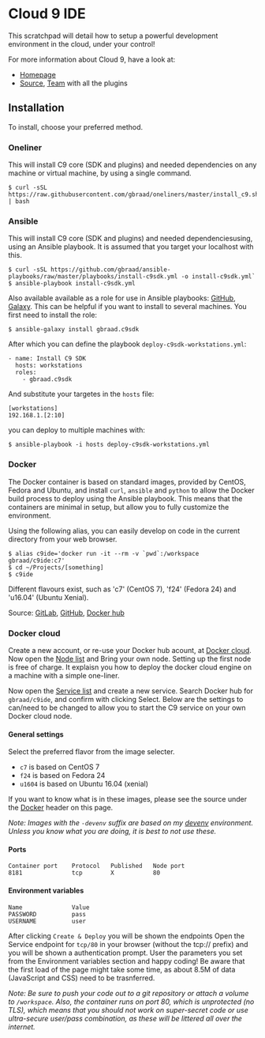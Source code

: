 Cloud 9 IDE
===========

This scratchpad will detail how to setup a powerful development environment in the cloud, under your control!

For more information about Cloud 9, have a look at:

  * [Homepage](http://c9.io)
  * [Source](https://github.com/c9/core), [Team](https://github.com/c9) with all the plugins


## Installation
To install, choose your preferred method.

### Oneliner
This will install C9 core (SDK and plugins) and needed dependencies on any machine or virtual machine, by using a single command.

```
$ curl -sSL https://raw.githubusercontent.com/gbraad/oneliners/master/install_c9.sh | bash
```

### Ansible
This will install C9 core (SDK and plugins) and needed dependenciesusing, using an Ansible playbook. It is assumed that you target your localhost with this.

```
$ curl -sSL https://github.com/gbraad/ansible-playbooks/raw/master/playbooks/install-c9sdk.yml -o install-c9sdk.yml`
$ ansible-playbook install-c9sdk.yml
```

Also available available as a role for use in Ansible playbooks: [GitHub](github.com/gbraad/ansible-role-c9sdk), [Galaxy](https://galaxy.ansible.com/gbraad/c9sdk/). This can be helpful if you want to install to several machines. You first need to install the role:

```
$ ansible-galaxy install gbraad.c9sdk
```

After which you can define the playbook `deploy-c9sdk-workstations.yml`:
```
- name: Install C9 SDK
  hosts: workstations
  roles:
    - gbraad.c9sdk
```

And substitute your targetes in the `hosts` file:

```
[workstations]
192.168.1.[2:10]
```

you can deploy to multiple machines with:

```
$ ansible-playbook -i hosts deploy-c9sdk-workstations.yml
```


### Docker
The Docker container is based on standard images, provided by CentOS, Fedora and Ubuntu, and install `curl`, `ansible` and `python` to allow the Docker build process to deploy using the Ansible playbook. This means that the containers are minimal in setup, but allow you to fully customize the environment.

Using the following alias, you can easily develop on code in the current directory from your web browser.
```
$ alias c9ide='docker run -it --rm -v `pwd`:/workspace gbraad/c9ide:c7'
$ cd ~/Projects/[something]
$ c9ide
```

Different flavours exist, such as 'c7' (CentOS 7), 'f24' (Fedora 24) and 'u16.04' (Ubuntu Xenial).

Source: [GitLab](https://gitlab.com/gbraad/c9ide), [GitHub](https://github.com/gbraad/docker-c9ide), [Docker hub](https://hub.docker.com/r/gbraad/c9ide)


### Docker cloud

Create a new account, or re-use your Docker hub acount, at [Docker cloud](https://cloud.docker.com). Now open the [Node list](https://cloud.docker.com/node/cluster/list/) and Bring your own node. Setting up the first node is free of charge. It explaisn you how to deploy the docker cloud engine on a machine with a simple one-liner.

Now open the [Service list](https://cloud.docker.com/container/list/) and create a new service. Search Docker hub for `gbraad/c9ide`, and confirm with clicking Select. Below are the settings to can/need to be changed to allow you to start the C9 service on your own Docker cloud node.

#### General settings
Select the preferred flavor from the image selecter.

  * `c7` is based on CentOS 7
  * `f24` is based on Fedora 24
  * `u1604` is based on Ubuntu 16.04 (xenial)

If you want to know what is in these images, please see the source under the [Docker](#docker) header on this page.

_Note: Images with the `-devenv` suffix are based on my [devenv](htttp://github.com/gbraad/devenv) environment. Unless you know what you are doing, it is best to not use these._


#### Ports
```
Container port    Protocol   Published   Node port
8181              tcp        X           80
```

#### Environment variables
```
Name              Value
PASSWORD          pass
USERNAME          user
```

After clicking `Create & Deploy` you will be shown the endpoints Open the Service endpoint for `tcp/80` in your browser
(without the tcp:// prefix) and you will be shown a authentication prompt. User the parameters you set from the
Environment variables section and happy coding! Be aware that the first load of the page might take some time, as about 8.5M of data (JavaScript and CSS) need to be trasnferred.

_Note: Be sure to push your code out to a git repository or attach a volume to `/workspace`. Also, the container runs on port 80, which is unprotected (no TLS), which means that you should not work on super-secret code or use ultra-secure user/pass combination, as these will be littered all over the internet._
